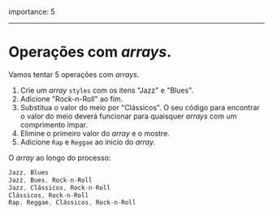 importance: 5

---

# Operações com *arrays*.

Vamos tentar 5 operações com *arrays*.

1. Crie um *array* `styles` com os itens "Jazz" e "Blues".
2. Adicione "Rock-n-Roll" ao fim.
3. Substitua o valor do meio por "Clássicos". O seu código para encontrar o valor do meio deverá funcionar para quaisquer *arrays* com um comprimento ímpar.
4. Elimine o primeiro valor do *array* e o mostre.
5. Adicione `Rap` e `Reggae` ao inicio do *array*.

O *array* ao longo do processo:

```js no-beautify
Jazz, Blues
Jazz, Bues, Rock-n-Roll
Jazz, Clássicos, Rock-n-Roll
Clássicos, Rock-n-Roll
Rap, Reggae, Clássicos, Rock-n-Roll
```

